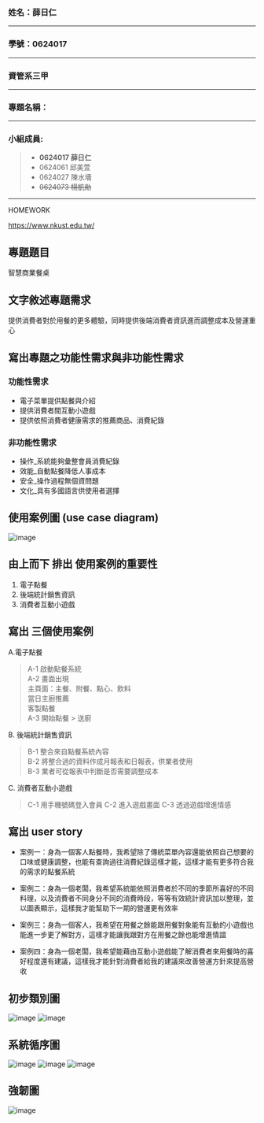 ### 姓名：薛日仁
***
### 學號：0624017
***
### 資管系三甲
***
### 專題名稱：
***
### 小組成員:

> * **0624017 薛日仁**
> * 0624061 邱美萱
> * 0624027 陳水墻
> * ~~0624073 楊凱勛~~
***
HOMEWORK

<https://www.nkust.edu.tw/>


## 專題題目
智慧商業餐桌
## 文字敘述專題需求
提供消費者對於用餐的更多體驗，同時提供後端消費者資訊進而調整成本及營運重心
## 寫出專題之功能性需求與非功能性需求
### 功能性需求 
- 電子菜單提供點餐與介紹
- 提供消費者間互動小遊戲
- 提供依照消費者健康需求的推薦商品、消費紀錄
### 非功能性需求
- 操作_系統能夠彙整會員消費紀錄
- 效能_自動點餐降低人事成本
- 安全_操作過程無個資問題
- 文化_具有多國語言供使用者選擇
## 使用案例圖 (use case diagram)
![image](usecase.jpg)

## 由上而下 排出 使用案例的重要性
1. 電子點餐
2. 後端統計銷售資訊
3. 消費者互動小遊戲

## 寫出 三個使用案例
A.電子點餐
> A-1 啟動點餐系統  
> A-2 畫面出現  
>     主頁面：主餐、附餐、點心、飲料   
>     當日主廚推薦   
>     客製點餐  
> A-3 開始點餐 > 送廚  
   
B. 後端統計銷售資訊  
> B-1 整合來自點餐系統內容  
> B-2 將整合過的資料作成月報表和日報表，供業者使用  
> B-3 業者可從報表中判斷是否需要調整成本  

C. 消費者互動小遊戲
> C-1 用手機號碼登入會員 
> C-2 進入遊戲畫面 
> C-3 透過遊戲增進情感 
## 寫出 user story 
 * 案例一：身為一個客人點餐時，我希望除了傳統菜單內容還能依照自己想要的口味或健康調整，也能有查詢過往消費紀錄這樣才能，這樣才能有更多符合我的需求的點餐系統

 * 案例二：身為一個老闆，我希望系統能依照消費者於不同的季節所喜好的不同料理，以及消費者不同身分不同的消費時段，等等有效統計資訊加以整理，並以圖表顯示，這樣我才能幫助下一期的營運更有效率

 * 案例三：身為一個客人，我希望在用餐之餘能跟用餐對象能有互動的小遊戲也能進一步更了解對方，這樣才能讓我跟對方在用餐之餘也能增進情誼
 
 * 案例四：身為一個老闆，我希望能藉由互動小遊戲能了解消費者來用餐時的喜好程度還有建議，這樣我才能針對消費者給我的建議來改善營運方針來提高營收

##  初步類別圖
![image](1.jpg)
![image](https://github.com/Roy1028/oo_1/blob/master/%E5%88%9D%E6%AD%A5%E9%A1%9E%E5%88%A5%E9%BB%9E%E9%A4%90%E7%B3%BB%E7%B5%B1.png)


##  系統循序圖
![image](https://github.com/Roy1028/oo_1/blob/master/%E9%81%8A%E6%88%B2%E5%BE%AA%E5%BA%8F.png)
![image](https://github.com/Roy1028/oo_1/blob/master/%E9%BB%9E%E9%A4%90%E5%BE%AA%E5%BA%8F%E5%9C%96.png)
![image](https://github.com/Roy1028/oo_1/blob/master/%E5%95%86%E5%AE%B6-%E5%BE%8C%E7%AB%AF.png)

##  強韌圖
![image](1.1.jpg)
